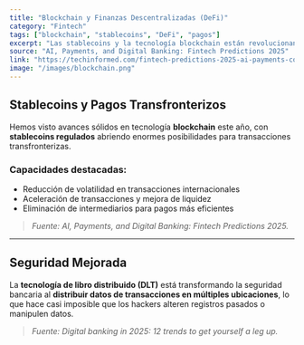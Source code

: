 ```yaml
---
title: "Blockchain y Finanzas Descentralizadas (DeFi)"
category: "Fintech"
tags: ["blockchain", "stablecoins", "DeFi", "pagos"]
excerpt: "Las stablecoins y la tecnología blockchain están revolucionando las finanzas transfronterizas con mayor seguridad y eficiencia."
source: "AI, Payments, and Digital Banking: Fintech Predictions 2025"
link: "https://techinformed.com/fintech-predictions-2025-ai-payments-compliance/"
image: "/images/blockchain.png"
---
```


## Stablecoins y Pagos Transfronterizos

Hemos visto avances sólidos en tecnología **blockchain** este año, con **stablecoins regulados** abriendo enormes posibilidades para transacciones transfronterizas.

### Capacidades destacadas:
- Reducción de volatilidad en transacciones internacionales
- Aceleración de transacciones y mejora de liquidez
- Eliminación de intermediarios para pagos más eficientes

> _Fuente: AI, Payments, and Digital Banking: Fintech Predictions 2025._

---

## Seguridad Mejorada

La **tecnología de libro distribuido (DLT)** está transformando la seguridad bancaria al **distribuir datos de transacciones en múltiples ubicaciones**, lo que hace casi imposible que los hackers alteren registros pasados o manipulen datos.

> _Fuente: Digital banking in 2025: 12 trends to get yourself a leg up._
